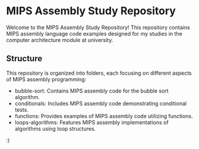 # MIPS Assembly Study Repository
Welcome to the MIPS Assembly Study Repository! This repository contains MIPS assembly language code examples designed for my studies in the computer architecture module at university.

## Structure
This repository is organized into folders, each focusing on different aspects of MIPS assembly programming:

- bubble-sort: Contains MIPS assembly code for the bubble sort algorithm.
- conditionals: Includes MIPS assembly code demonstrating conditional tests.
- functions: Provides examples of MIPS assembly code utilizing functions.
- loops-algorithms: Features MIPS assembly implementations of algorithms using loop structures.

:)